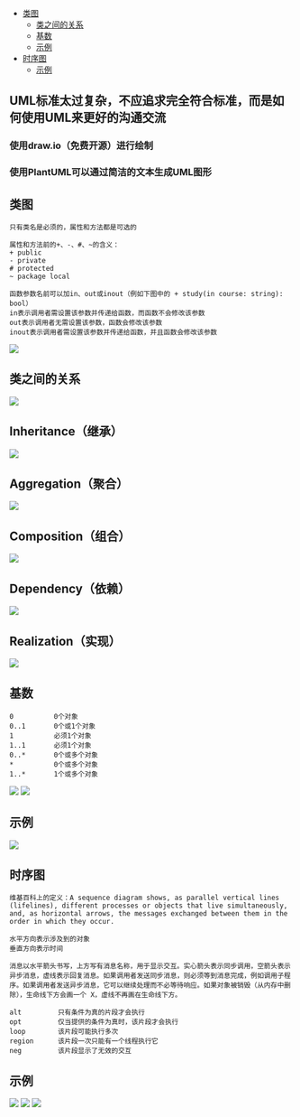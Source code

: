 - [类图](#类图)
	-  [类之间的关系](#类之间的关系)
	- [基数](#基数)
	- [示例](#示例)
- [时序图](#时序图)
	- [示例](#示例)

## UML标准太过复杂，不应追求完全符合标准，而是如何使用UML来更好的沟通交流

### 使用draw.io（免费开源）进行绘制
### 使用PlantUML可以通过简洁的文本生成UML图形
## 类图
```
只有类名是必须的，属性和方法都是可选的

属性和方法前的+、-、#、~的含义：
+ public
- private
# protected
~ package local

函数参数名前可以加in、out或inout（例如下图中的 + study(in course: string): bool）
in表示调用者需设置该参数并传递给函数，而函数不会修改该参数
out表示调用者无需设置该参数，函数会修改该参数
inout表示调用者需设置该参数并传递给函数，并且函数会修改该参数
```
![](images/uml_1.png)
## 类之间的关系
![](images/uml_2.png)
## Inheritance（继承）
![](images/uml_3.png)
## Aggregation（聚合）
![](images/uml_6.png)
## Composition（组合）
![](images/uml_7.png)
## Dependency（依赖）
![](images/uml_8.png)
## Realization（实现）
![](images/uml_4.png)
## 基数
```
0          0个对象
0..1       0个或1个对象
1          必须1个对象
1..1       必须1个对象
0..*       0个或多个对象
*          0个或多个对象
1..*       1个或多个对象
```
![](images/uml_10.png)
![](images/uml_11.png)
## 示例
![](images/uml_15.png)
## 时序图
```
维基百科上的定义：A sequence diagram shows, as parallel vertical lines (lifelines), different processes or objects that live simultaneously, and, as horizontal arrows, the messages exchanged between them in the order in which they occur.

水平方向表示涉及到的对象
垂直方向表示时间

消息以水平箭头书写，上方写有消息名称，用于显示交互。实心箭头表示同步调用，空箭头表示异步消息，虚线表示回复消息。如果调用者发送同步消息，则必须等到消息完成，例如调用子程序。如果调用者发送异步消息，它可以继续处理而不必等待响应。如果对象被销毁（从内存中删除），生命线下方会画一个 X，虚线不再画在生命线下方。

alt         只有条件为真的片段才会执行
opt         仅当提供的条件为真时，该片段才会执行
loop        该片段可能执行多次
region      该片段一次只能有一个线程执行它
neg         该片段显示了无效的交互

```
## 示例
![](images/uml_9.png)
![](images/uml_12.png)
![](images/uml_13.png)
